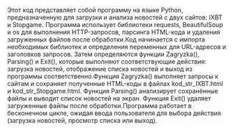Этот код представляет собой программу на языке Python, предназначенную для загрузки и анализа новостей с двух сайтов: IXBT и Stopgame. Программа использует библиотеки requests, BeautifulSoup и os для выполнения HTTP-запросов, парсинга HTML-кода и удаления загруженных файлов после обработки.Код начинается с импорта необходимых библиотек и определения переменных для URL-адресов и заголовков запросов. Затем определяются функции Zagryzka(), Parsing() и Exit(), которые выполняют соответствующие действия: загрузка новостей, отображение списка новостей и выход из программы соответственно.Функция Zagryzka() выполняет запросы к сайтам и сохраняет полученные HTML-коды в файлах kod_str_IXBT.html и kod_str_Stopgame.html. Функция Parsing() анализирует сохранённые файлы и выводит список новостей на экран. Функция Exit() удаляет загруженные файлы после обработки.Программа работает в бесконечном цикле, ожидая ввода пользователя для выбора действия (загрузка новостей, просмотр списка или выход).
